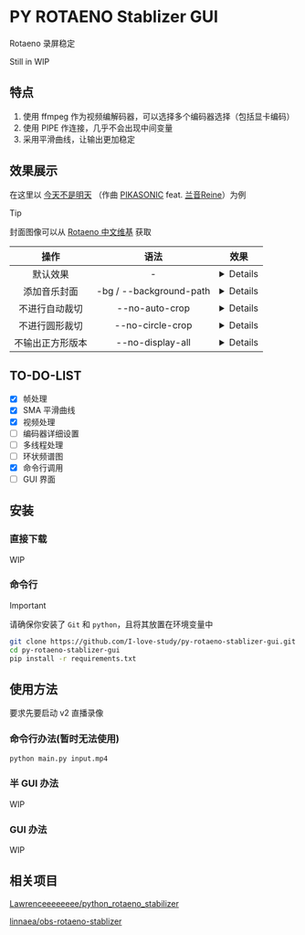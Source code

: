 # PY ROTAENO Stablizer GUI

Rotaeno 录屏稳定

Still in WIP

## 特点

1. 使用 ffmpeg 作为视频编解码器，可以选择多个编码器选择（包括显卡编码）
2. 使用 PIPE 作连接，几乎不会出现中间变量
3. 采用平滑曲线，让输出更加稳定

## 效果展示

在这里以 [今天不是明天](https://www.bilibili.com/video/BV1pi4y1B7oz) （作曲 [PIKASONIC](https://space.bilibili.com/262995951) feat. [兰音Reine](https://space.bilibili.com/698029620)）为例

> [!TIP]
> 封面图像可以从 [Rotaeno 中文维基](https://wiki.rotaeno.cn/) 获取

|       操作       |          语法           |                                 效果                                  |
| :--------------: | :---------------------: | :-------------------------------------------------------------------: |
|     默认效果     |            -            |         <details>![normal](docs_image/normal.avif)</details>          |
|   添加音乐封面   | -bg / --background-path | <details>![with_background](docs_image/with_backgrond.avif)</details> |
|  不进行自动裁切  |     --no-auto-crop      |   <details>![no_auto_crop](docs_image/no_auto_crop.avif)<\details>    |
|  不进行圆形裁切  |    --no-circle-crop     | <details>![no_circle_crop](docs_image/no_circle_crop.avif)<\details>  |
| 不输出正方形版本 |    --no-display-all     | <details>![no_display_all](docs_image/no_display_all.avif)<\details>  |

## TO-DO-LIST

- [x] 帧处理
- [x] SMA 平滑曲线
- [x] 视频处理
- [ ] 编码器详细设置
- [ ] 多线程处理
- [ ] 环状频谱图
- [x] 命令行调用
- [ ] GUI 界面

## 安装

### 直接下载

WIP

### 命令行

> [!IMPORTANT]
> 请确保你安装了 `Git` 和 `python`，且将其放置在环境变量中

```bash
git clone https://github.com/I-love-study/py-rotaeno-stablizer-gui.git
cd py-rotaeno-stablizer-gui
pip install -r requirements.txt
```

## 使用方法

要求先要启动 v2 直播录像

### 命令行办法(暂时无法使用)

```bash
python main.py input.mp4
```

### 半 GUI 办法

WIP

### GUI 办法

WIP

## 相关项目

[Lawrenceeeeeeee/python_rotaeno_stabilizer](https://github.com/Lawrenceeeeeeee/python_rotaeno_stabilizer)

[linnaea/obs-rotaeno-stablizer](https://github.com/linnaea/obs-rotaeno-stablizer)
